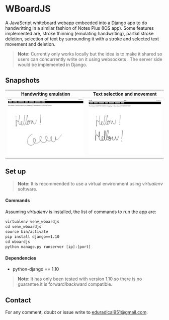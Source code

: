 WBoardJS
==========

A JavaScript whiteboard webapp embeeded into a Django app to do handwritting in a similar fashion of Notes Plus (IOS app).  Some features implemented are, stroke thinning (emulating handwriting), partial stroke deletion, selection of text by surrounding it with a stroke and selected text movement and deletion.


>**Note:** Currently only works locally but the idea is to make it shared so users can concurrently write on it using websockets . The server side would be implemented in Django.

Snapshots
---------------

Handwriting emulation     |  Text selection and movement             |
------------------------- |------------------------------------------|
![alt text](extra/movetext.gif)| ![alt text](extra/handwritten.png) |

Set up
------------------
>**Note:** It is recommended to use a virtual environment using *virtualenv* software.
#### Commands
Assuming *virtualenv* is installed, the list of commands to run the app are:

    virtualenv venv_wboardjs
    cd venv_wboardjs
    source bin/activate
    pip install django==1.10
    cd wboardjs
    python manage.py runserver [ip]:[port]


#### Dependencies

- python-django == 1.10

> **Note**: It has only been tested with version 1.10 so there is no guarantee it is forward/backward compatible.

 Contact
-------------
For any comment, doubt or issue write to <eduradical951@gmail.com>.

